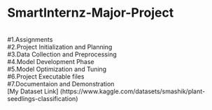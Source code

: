 # SmartInternz-Major-Project
<br>
<html>
#1.Assignments
<br>
#2.Project Initialization and Planning
<br>
#3.Data Collection and Preprocessing 
<br>
#4.Model Development Phase
<br>
#5.Model Optimization and Tuning
<br>
#6.Project Executable files
<br>
#7.Documentaion and Demonstration
</html>
<br>
[My Dataset Link]  (https://www.kaggle.com/datasets/smashik/plant-seedlings-classification)

